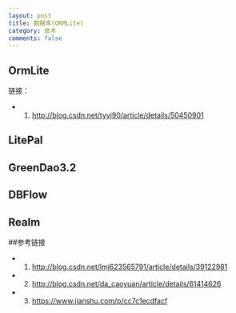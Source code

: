 ```yaml
---
layout: post
title: 数据库(ORMLite)
category: 技术
comments: false
---
```


## OrmLite
链接：

* 1. <http://blog.csdn.net/tyyj90/article/details/50450901>


## LitePal
## GreenDao3.2
## DBFlow
## Realm


##参考链接

* 1. <http://blog.csdn.net/lmj623565791/article/details/39122981>
* 2. <http://blog.csdn.net/da_caoyuan/article/details/61414626>
* 3. <https://www.jianshu.com/p/cc7c1ecdfacf>